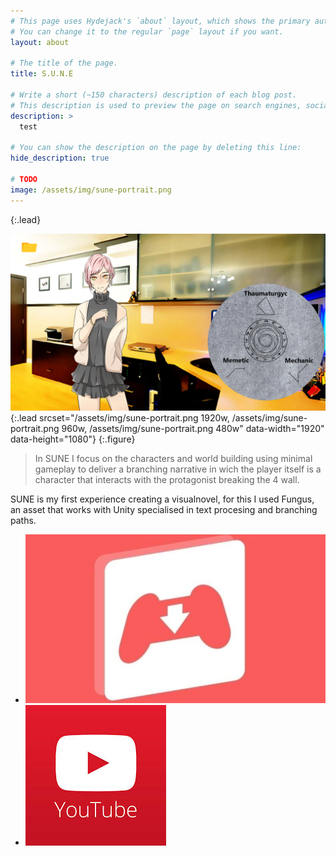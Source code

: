 ```yaml
---
# This page uses Hydejack's `about` layout, which shows the primary author's picture and about text at the top.
# You can change it to the regular `page` layout if you want.
layout: about

# The title of the page.
title: S.U.N.E

# Write a short (~150 characters) description of each blog post.
# This description is used to preview the page on search engines, social media, etc.
description: >
  test

# You can show the description on the page by deleting this line:
hide_description: true

# TODO
image: /assets/img/sune-portrait.png
---
```

{:.lead}

![Screenshot](/assets/img/sune-portrait.png){:.lead srcset="/assets/img/sune-portrait.png 1920w, /assets/img/sune-portrait.png 960w, /assets/img/sune-portrait.png 480w" data-width="1920" data-height="1080"}
{:.figure}

> In SUNE I focus on the characters and world building using minimal gameplay to deliver a branching narrative in wich the player itself is a character that interacts with the protagonist breaking the 4 wall.

SUNE is my first experience creating a visualnovel, for this I used Fungus, an asset that works with Unity specialised in text procesing and branching paths.

<ul>
  <li>
    <a href="https://zltm.itch.io/sune" target="_blank">
        <img class="game-social" src="/assets/img/itch-small.png"/>
    </a>
  </li>

  <li>
    <a href="https://zltm.itch.io/sune" target="_blank">
        <img class="game-social" src="/assets/img/youtube-small.jpg"/>
    </a>
  </li>
</ul>
